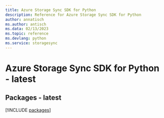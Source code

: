 ```yaml
---
title: Azure Storage Sync SDK for Python
description: Reference for Azure Storage Sync SDK for Python
author: annatisch
ms.author: antisch
ms.data: 02/13/2023
ms.topic: reference
ms.devlang: python
ms.service: storagesync
---
```

# Azure Storage Sync SDK for Python - latest
## Packages - latest
[!INCLUDE [packages](storage-sync-index.md)]